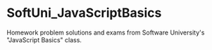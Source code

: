 SoftUni_JavaScriptBasics
========================

Homework problem solutions and exams from Software University's "JavaScript Basics" class.
